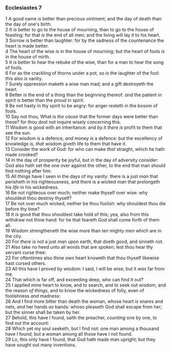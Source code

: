 ### Ecclesiastes 7

1 A good name *is* better than precious ointment; and the day of death than the day of one's birth.  
2 *It is* better to go to the house of mourning, than to go to the house of feasting: for that *is* the end of all men; and the living will lay *it* to his heart.  
3 Sorrow *is* better than laughter: for by the sadness of the countenance the heart is made better.  
4 The heart of the wise *is* in the house of mourning; but the heart of fools *is* in the house of mirth.  
5 *It is* better to hear the rebuke of the wise, than for a man to hear the song of fools.  
6 For as the crackling of thorns under a pot, so *is* the laughter of the fool: this also *is* vanity.  
7 Surely oppression maketh a wise man mad; and a gift destroyeth the heart.  
8 Better *is* the end of a thing than the beginning thereof: *and* the patient in spirit *is* better than the proud in spirit.  
9 Be not hasty in thy spirit to be angry: for anger resteth in the bosom of fools.  
10 Say not thou, What is *the cause* that the former days were better than these? for thou dost not inquire wisely concerning this.  
11 Wisdom *is* good with an inheritance: and *by it there is* profit to them that see the sun.  
12 For wisdom *is* a defence, *and* money *is* a defence: but the excellency of knowledge *is, that* wisdom giveth life to them that have it.  
13 Consider the work of God: for who can make *that* straight, which he hath made crooked?  
14 In the day of prosperity be joyful, but in the day of adversity consider: God also hath set the one over against the other, to the end that man should find nothing after him.  
15 All *things* have I seen in the days of my vanity: there is a just *man* that perisheth in his righteousness, and there is a wicked *man* that prolongeth *his life* in his wickedness.  
16 Be not righteous over much; neither make thyself over wise: why shouldest thou destroy thyself?  
17 Be not over much wicked, neither be thou foolish: why shouldest thou die before thy time?  
18 *It is* good that thou shouldest take hold of this; yea, also from this withdraw not thine hand: for he that feareth God shall come forth of them all.  
19 Wisdom strengtheneth the wise more than ten mighty *men* which are in the city.  
20 For *there is* not a just man upon earth, that doeth good, and sinneth not.  
21 Also take no heed unto all words that are spoken; lest thou hear thy servant curse thee:  
22 For oftentimes also thine own heart knoweth that thou thyself likewise hast cursed others.  
23 All this have I proved by wisdom: I said, I will be wise; but it *was* far from me.  
24 That which is far off, and exceeding deep, who can find it out?  
25 I applied mine heart to know, and to search, and to seek out wisdom, and the reason *of things*, and to know the wickedness of folly, even of foolishness *and* madness:  
26 And I find more bitter than death the woman, whose heart *is* snares and nets, *and* her hands *as* bands: whoso pleaseth God shall escape from her; but the sinner shall be taken by her.  
27 Behold, this have I found, saith the preacher, *counting* one by one, to find out the account:  
28 Which yet my soul seeketh, but I find not: one man among a thousand have I found; but a woman among all those have I not found.  
29 Lo, this only have I found, that God hath made man upright; but they have sought out many inventions.  
